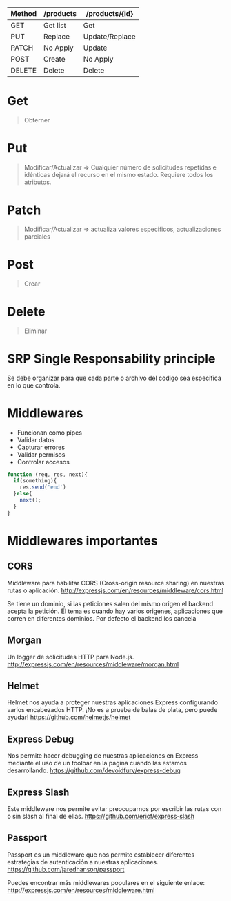 | Method            | /products   |/products/{id} | 
|-------------------|-------------|---------------|
| GET               |   Get list  |    Get        |
| PUT               | Replace     |Update/Replace | 
| PATCH             | No Apply    |     Update    | 
| POST              | Create      | No Apply      |
| DELETE            | Delete      | Delete        |

# Get
>Obterner
# Put
>Modificar/Actualizar =>  Cualquier número de solicitudes repetidas e idénticas dejará el recurso en el mismo estado. Requiere todos los atributos.
# Patch
>Modificar/Actualizar => actualiza valores especificos, actualizaciones parciales
# Post
>Crear
# Delete
>Eliminar

# SRP Single Responsability principle
Se debe organizar para que cada parte o archivo del codigo sea especifica en lo que controla. 

# Middlewares 
* Funcionan como pipes
* Validar datos
* Capturar errores
* Validar permisos
* Controlar accesos

``` js
function (req, res, next){
  if(something){
    res.send('end')
  }else{
    next();
  }
}
``` 

# Middlewares importantes

## CORS
Middleware para habilitar CORS (Cross-origin resource sharing) en nuestras rutas o aplicación. http://expressjs.com/en/resources/middleware/cors.html

Se tiene un dominio, si las peticiones salen del mismo origen el backend acepta la petición. El tema es cuando hay varios origenes, aplicaciones que corren en diferentes dominios. Por defecto el backend los cancela

## Morgan
Un logger de solicitudes HTTP para Node.js. http://expressjs.com/en/resources/middleware/morgan.html

## Helmet
Helmet nos ayuda a proteger nuestras aplicaciones Express configurando varios encabezados HTTP. ¡No es a prueba de balas de plata, pero puede ayudar! https://github.com/helmetjs/helmet

## Express Debug
Nos permite hacer debugging de nuestras aplicaciones en Express mediante el uso de un toolbar en la pagina cuando las estamos desarrollando. https://github.com/devoidfury/express-debug

## Express Slash
Este middleware nos permite evitar preocuparnos por escribir las rutas con o sin slash al final de ellas. https://github.com/ericf/express-slash

## Passport
Passport es un middleware que nos permite establecer diferentes estrategias de autenticación a nuestras aplicaciones. https://github.com/jaredhanson/passport

Puedes encontrar más middlewares populares en el siguiente enlace: http://expressjs.com/en/resources/middleware.html
